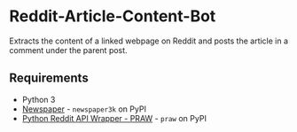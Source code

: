 # Reddit-Article-Content-Bot

Extracts the content of a linked webpage on Reddit and posts the article in a comment under the parent post.

## Requirements
* Python 3
* [Newspaper](https://github.com/codelucas/newspaper) - `newspaper3k` on PyPI
* [Python Reddit API Wrapper - PRAW](https://github.com/praw-dev/praw) - `praw` on PyPI

